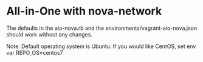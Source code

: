 # All-in-One with nova-network

The defaults in the aio-nova.rb and the environments/vagrant-aio-nova.json should work without any changes.

Note: Default operating system is Ubuntu. If you would like CentOS, set env var REPO_OS=centos7

